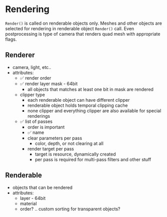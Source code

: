 # Rendering

`Render()` is called on renderable objects only.
Meshes and other objects are selected for rendering in renderable object `Render()` call.
Even postprocessing is type of camera that renders quad mesh with appropriate flags.


## Renderer
- camera, light, etc..
- attributes:
  - ✅ render order
  - ✅ render layer mask - 64bit
    - all objects that matches at least one bit in mask are rendered
  - clipper type
    - each renderable object can have different clipper
    - renderable object holds temporal clipping cache
    - none clipper and everything clipper are also available for special renderings
  - ✅ list of passes
    - order is important
    - ✅ name
    - clear parameters per pass
      - color, depth, or not clearing at all
    - render target per pass
      - target is resource, dynamically created
      - per pass is required for multi-pass filters and other stuff
  
## Renderable
- objects that can be rendered
- attributes:
  - layer - 64bit
  - material
  - order? .. custom sorting for transparent objects?